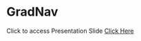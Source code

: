 # GradNav

Click to access Presentation Slide
[Click Here](https://www.canva.com/design/DAGlX0A3EVs/mimEXg1D-NSsqjfdprORYQ/edit?utm_content=DAGlX0A3EVs&utm_campaign=designshare&utm_medium=link2&utm_source=sharebutton)
